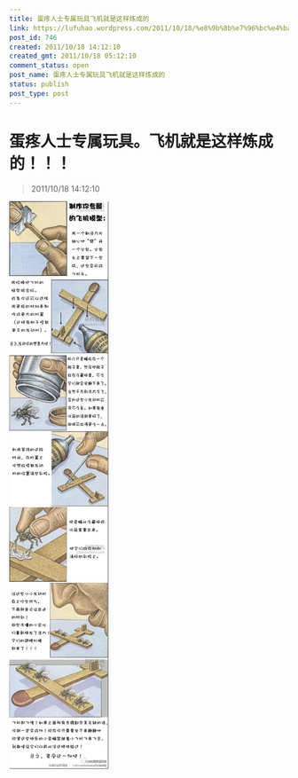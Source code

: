 ```yaml
---
title: 蛋疼人士专属玩具飞机就是这样炼成的
link: https://lufuhao.wordpress.com/2011/10/18/%e8%9b%8b%e7%96%bc%e4%ba%ba%e5%a3%ab%e4%b8%93%e5%b1%9e%e7%8e%a9%e5%85%b7%e3%80%82%e9%a3%9e%e6%9c%ba%e5%b0%b1%e6%98%af%e8%bf%99%e6%a0%b7%e7%82%bc%e6%88%90%e7%9a%84%ef%bc%81%ef%bc%81%ef%bc%81/
post_id: 746
created: 2011/10/18 14:12:10
created_gmt: 2011/10/18 05:12:10
comment_status: open
post_name: 蛋疼人士专属玩具飞机就是这样炼成的
status: publish
post_type: post
---
```


# 蛋疼人士专属玩具。飞机就是这样炼成的！！！

> 2011/10/18 14:12:10



![20111018-141210-0001](/assets/images/20111018-141210-0001.jpg)
